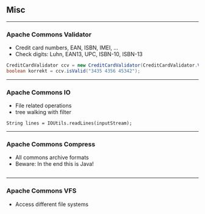 <!-- .slide: data-background="img/background-green-16x9.png" data-state="intro" class="center" -->
## Misc <!-- .element: class="heading" style="text-align: center;"-->

---

### Apache Commons Validator

- Credit card numbers, EAN, ISBN, IMEI, ...
- Check digits: Luhn, EAN13, UPC, ISBN-10, ISBN-13

```java
CreditCardValidator ccv = new CreditCardValidator(CreditCardValidator.VISA);
boolean korrekt = ccv.isValid("3435 4356 45342");
```

---

### Apache Commons IO

- File related operations
- tree walking with filter

```
String lines = IOUtils.readLines(inputStream);
```

---

### Apache Commons Compress

- All commons archive formats
- Beware: In the end this is Java!

```

```

---

### Apache Commons VFS

- Access different file systems

```

```

